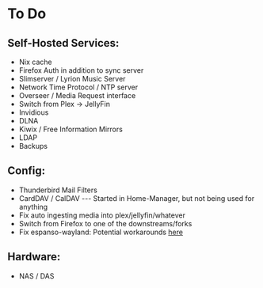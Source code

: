 # To Do

## Self-Hosted Services:

- Nix cache
- Firefox Auth in addition to sync server
- Slimserver / Lyrion Music Server
- Network Time Protocol / NTP server
- Overseer / Media Request interface
- Switch from Plex -> JellyFin
- Invidious
- DLNA
- Kiwix / Free Information Mirrors
- LDAP
- Backups

## Config:

- Thunderbird Mail Filters
- CardDAV / CalDAV --- Started in Home-Manager, but not being used for anything
- Fix auto ingesting media into plex/jellyfin/whatever
- Switch from Firefox to one of the downstreams/forks
- Fix espanso-wayland: Potential workarounds [here](https://github.com/NixOS/nixpkgs/issues/249364)

## Hardware:

- NAS / DAS
